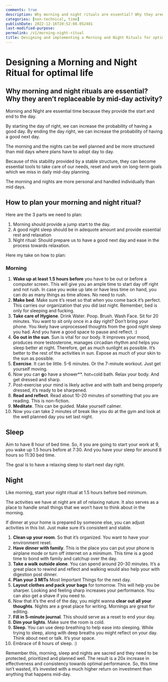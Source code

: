 ```yaml
---
comments: true
description: Why morning and night rituals are essential? Why they aren’t replaceable by mid-day activity? And how to plan them optimally for 500x return on investment?
categories: [non-technical, time]
publishDate: 2022-12-16T20:52:08.052481
last-modified-purpose:
permalink: /v1/morning-night-ritual
title: Designing and implementing a Morning and Night Rituals for optimal life
---
```


# Designing a Morning and Night Ritual for optimal life

## Why morning and night rituals are essential? Why they aren’t replaceable by mid-day activity?

Morning and Night are essential time because they provide the start and end to the day.

By starting the day of right, we can increase the probability of having a good day. By ending the day right, we can increase the probability of having a good next day.

The morning and the nights can be well planned and be more structured than  mid days where plans have to adopt day to day.

Because of this stability provided by a stable structure, they can become essential tools to take care of our needs, reset and work on long-term goals which we miss in daily mid-day planning.

The morning and nights are more personal and handled individually than mid days.

## How to plan your morning and night ritual?

Here are the 3 parts we need to plan:

1. Morning should provide a jump start to the day.
2. A good night sleep should be in adequote amount  and provide essential rest and relaxation
3. Night ritual: Should prepare us to have a good next day and ease in the process towards relaxation.

Here my take on how to plan:

### Morning

1. **Wake up at least 1.5 hours before** you have to be out or before a computer screen. This will give you an ample time to start day off right and not rush. In case you woke up late or have less time on hand, you can do as many things as time allows. No need to rush.
2. **Make bed**. Make sure it’s reset so that when you come back it’s perfect. This carries our organization that you did last night. Remember, bed is only for sleeping and fucking.
3. **Take care of Hygiene**. Drink Water. Poop. Brush. Wash Face. Sit for 20 minutes. You want to sit only once in a day right? Don’t bring your phone. You likely have unprocessed thoughts from the good night sleep you had. And you have a good space to pause and reflect. :)
4. **Go out in the sun**. Sun is vital for our body. It improves your mood, produces more testosterone, manages circadian rhythm and helps you sleep better at night. Therefore, get as much sunlight as possible. It’s better to the rest of the activities in sun. Expose as much of your skin to the sun as possible.
5. **Exercise**. It can be little. 5-6 minutes. Or the 7-minute workout. Just get yourself moving.
6. Now you can **g**o have a shower**. hot+cold bath. Relax your body. And get dressed and sharp.
7. Post-exercise your mind is likely active and with bath and being properly dressed, it’s ready to be sharpened.
8. **Read and reflect**. Read about 10-20 minutes of something that you are reading. This is non-fiction.
9. **Meditate**. This can be guided. Make yourself calmer.
10. Now you can take 2 minutes of break like you do at the gym and look at the well planned day you set last night.

## Sleep

Aim to have 8 hour of bed time. So, it you are going to start your work at 9, you wake up 1.5 hours before at 7:30. And you have your sleep for around 8 hours so 11:30 bed time.

The goal is to have a relaxing sleep to start next day right.

## Night

Like morning, start your night ritual at 1.5 hours before bed minimum.

The activities we have at night are all of relaxing nature.  It also serves as a place to handle small things that we won’t have to think about in the morning.

If dinner at your home is prepared by someone else, you can adjust activities in this list. Just make sure it’s consistent and stable.

1. **Clean up your room**. So that it’s organized. You want to have your environment reset.
2. **Have dinner with family**. This is the place you can put your phone is airplane mode or turn off internet on a minimum. This time is a good time to bond with family and catchup over the day.
3. **Take a walk outside alone**. You can spend around 20-30 minutes. It’s a great place to rewind and reflect and walking would also help your with digestion post dinner.
4. **Plan your 3 MITs** Most Important Things for the next day.
5. **Layout clothes and pack your bags** for tomorrow. This will help you be sharper. Looking and feeling sharp increases your performance. You can also get a shave if you need to.
6. Now that it’s the end of the day, you might wanna **clear out all your thoughts**. Nights are a great place for writing. Mornings are great for editing.
7. **Fill in 5-minute journal**. This should serve as a reset to end your day.
8. **Dim your lights**. Make sure the room is cold.
9. **Sleep**. You can use deep breathing to help ease into sleeping. While trying to sleep, along with deep breaths you might reflect on your day. Think about next or talk. It’s your space.
10. Embrace of 8 hours of sleep. :)

Remember this, morning, sleep and nights are sacred and they need to be protected, prioritized and planned well. The result is a 20x increase in effectiveness and consistency towards optimal performance. So, this time isn’t wasted, it’s invested with a much higher return on investment than anything that happens mid-day.

